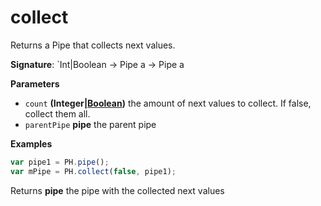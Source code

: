 # collect

Returns a Pipe that collects next values.

**Signature**: \`Int|Boolean -> Pipe a -> Pipe a

**Parameters**

-   `count` **(Integer|[Boolean](https://developer.mozilla.org/en-US/docs/Web/JavaScript/Reference/Global_Objects/Boolean))** the amount of next values to collect.
     If false, collect them all.
-   `parentPipe` **pipe** the parent pipe

**Examples**

```javascript
var pipe1 = PH.pipe();
var mPipe = PH.collect(false, pipe1);
```

Returns **pipe** the pipe with the collected next values
